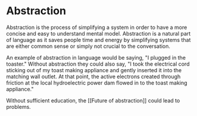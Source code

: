 # Abstraction

Abstraction is the process of simplifying a system in order to have a more concise and easy to understand mental model. Abstraction is a natural part of language as it saves people time and energy by simplifying systems that are either common sense or simply not crucial to the conversation. 

An example of abstraction in language would be saying, "I plugged in the toaster." Without abstraction they could also say, "I took the electrical cord sticking out of my toast making appliance and gently inserted it into the matching wall outlet. At that point, the active electrons created through friction at the local hydroelectric power dam flowed in to the toast making appliance." 

Without sufficient education, the [[Future of abstraction]] could lead to problems.
